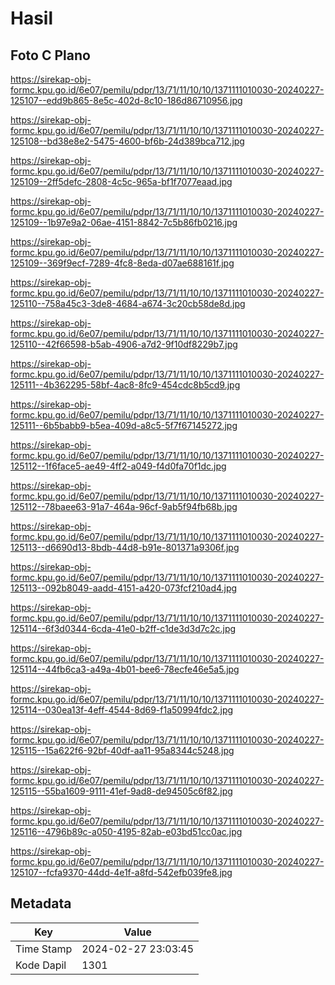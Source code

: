 # Hasil

## Foto C Plano

https://sirekap-obj-formc.kpu.go.id/6e07/pemilu/pdpr/13/71/11/10/10/1371111010030-20240227-125107--edd9b865-8e5c-402d-8c10-186d86710956.jpg

https://sirekap-obj-formc.kpu.go.id/6e07/pemilu/pdpr/13/71/11/10/10/1371111010030-20240227-125108--bd38e8e2-5475-4600-bf6b-24d389bca712.jpg

https://sirekap-obj-formc.kpu.go.id/6e07/pemilu/pdpr/13/71/11/10/10/1371111010030-20240227-125109--2ff5defc-2808-4c5c-965a-bf1f7077eaad.jpg

https://sirekap-obj-formc.kpu.go.id/6e07/pemilu/pdpr/13/71/11/10/10/1371111010030-20240227-125109--1b97e9a2-06ae-4151-8842-7c5b86fb0216.jpg

https://sirekap-obj-formc.kpu.go.id/6e07/pemilu/pdpr/13/71/11/10/10/1371111010030-20240227-125109--369f9ecf-7289-4fc8-8eda-d07ae688161f.jpg

https://sirekap-obj-formc.kpu.go.id/6e07/pemilu/pdpr/13/71/11/10/10/1371111010030-20240227-125110--758a45c3-3de8-4684-a674-3c20cb58de8d.jpg

https://sirekap-obj-formc.kpu.go.id/6e07/pemilu/pdpr/13/71/11/10/10/1371111010030-20240227-125110--42f66598-b5ab-4906-a7d2-9f10df8229b7.jpg

https://sirekap-obj-formc.kpu.go.id/6e07/pemilu/pdpr/13/71/11/10/10/1371111010030-20240227-125111--4b362295-58bf-4ac8-8fc9-454cdc8b5cd9.jpg

https://sirekap-obj-formc.kpu.go.id/6e07/pemilu/pdpr/13/71/11/10/10/1371111010030-20240227-125111--6b5babb9-b5ea-409d-a8c5-5f7f67145272.jpg

https://sirekap-obj-formc.kpu.go.id/6e07/pemilu/pdpr/13/71/11/10/10/1371111010030-20240227-125112--1f6face5-ae49-4ff2-a049-f4d0fa70f1dc.jpg

https://sirekap-obj-formc.kpu.go.id/6e07/pemilu/pdpr/13/71/11/10/10/1371111010030-20240227-125112--78baee63-91a7-464a-96cf-9ab5f94fb68b.jpg

https://sirekap-obj-formc.kpu.go.id/6e07/pemilu/pdpr/13/71/11/10/10/1371111010030-20240227-125113--d6690d13-8bdb-44d8-b91e-801371a9306f.jpg

https://sirekap-obj-formc.kpu.go.id/6e07/pemilu/pdpr/13/71/11/10/10/1371111010030-20240227-125113--092b8049-aadd-4151-a420-073fcf210ad4.jpg

https://sirekap-obj-formc.kpu.go.id/6e07/pemilu/pdpr/13/71/11/10/10/1371111010030-20240227-125114--6f3d0344-6cda-41e0-b2ff-c1de3d3d7c2c.jpg

https://sirekap-obj-formc.kpu.go.id/6e07/pemilu/pdpr/13/71/11/10/10/1371111010030-20240227-125114--44fb6ca3-a49a-4b01-bee6-78ecfe46e5a5.jpg

https://sirekap-obj-formc.kpu.go.id/6e07/pemilu/pdpr/13/71/11/10/10/1371111010030-20240227-125114--030ea13f-4eff-4544-8d69-f1a50994fdc2.jpg

https://sirekap-obj-formc.kpu.go.id/6e07/pemilu/pdpr/13/71/11/10/10/1371111010030-20240227-125115--15a622f6-92bf-40df-aa11-95a8344c5248.jpg

https://sirekap-obj-formc.kpu.go.id/6e07/pemilu/pdpr/13/71/11/10/10/1371111010030-20240227-125115--55ba1609-9111-41ef-9ad8-de94505c6f82.jpg

https://sirekap-obj-formc.kpu.go.id/6e07/pemilu/pdpr/13/71/11/10/10/1371111010030-20240227-125116--4796b89c-a050-4195-82ab-e03bd51cc0ac.jpg

https://sirekap-obj-formc.kpu.go.id/6e07/pemilu/pdpr/13/71/11/10/10/1371111010030-20240227-125107--fcfa9370-44dd-4e1f-a8fd-542efb039fe8.jpg


## Metadata

| Key        | Value               |
| ---------- | ------------------- |
| Time Stamp | 2024-02-27 23:03:45 |
| Kode Dapil | 1301                |



